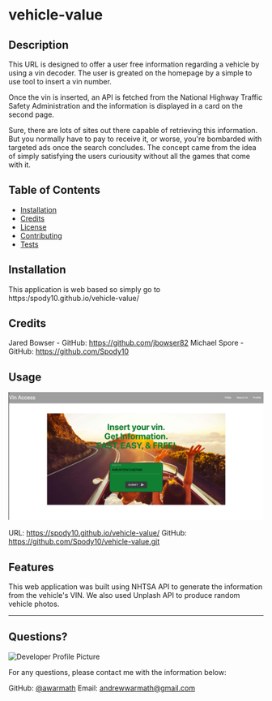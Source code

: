 # vehicle-value
  
 ## Description 
    
 This URL is designed to offer a user free information regarding a vehicle by using a vin decoder. The user is greated on the homepage by a simple to use tool to insert a vin number. 

 Once the vin is inserted, an API is fetched from the National Highway Traffic Safety Administration and the information is displayed in a card on the second page. 

 Sure, there are lots of sites out there capable of retrieving this information. But you normally have to pay to receive it, or worse, you're bombarded with targeted ads once the search concludes. The concept came from the idea of simply satisfying the users curiousity without all the games that come with it. 

 ## Table of Contents
 * [Installation](#installation)
 * [Credits](#credits)
 * [License](#license)
 * [Contributing](#contributing)
 * [Tests](#tests)
  
 ## Installation
    
 This application is web based so simply go to https:/spody10.github.io/vehicle-value/

 ## Credits

 Jared Bowser - GitHub: https://github.com/jbowser82
 Michael Spore - GitHub: https://github.com/Spody10

 ## Usage 
    
 ![Screenshot](/assets/images/Vehicle_value_img.png)

 URL: https://spody10.github.io/vehicle-value/
 GitHub: https://github.com/Spody10/vehicle-value.git

 ## Features

 This web application was built using NHTSA API to generate the information from the vehicle's VIN. We also used Unplash API to produce random vehicle photos. 
            
 ---
  
 ## Questions?
  
 ![Developer Profile Picture](https://avatars3.githubusercontent.com/u/70709676?v=4) 
  
 For any questions, please contact me with the information below:
 
 GitHub: [@awarmath](https://api.github.com/users/awarmath)
 Email: andrewwarmath@gmail.com
